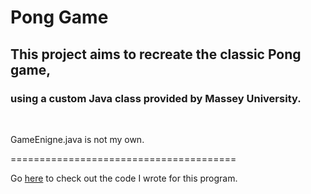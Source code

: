 # Pong Game
<h2>This project aims to recreate the classic Pong game,</h2>
<h3>using a custom Java class provided by Massey University.</h3>
<br>
<p>GameEnigne.java is not my own.</p>
=======================================

Go <a href="https://github.com/Paraakie/Pong-Game/blob/master/PongGame/src/Pong.java">here</a> to check out the code I wrote for this program.
